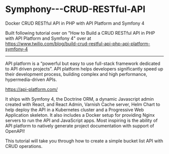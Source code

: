# Symphony---CRUD-RESTful-API
Docker CRUD RESTful API in PHP with API Platform and Symfony 4

Built following tutorial over on "How to Build a CRUD RESTful API in PHP with API Platform and Symfony 4" over at https://www.twilio.com/blog/build-crud-restful-api-php-api-platform-symfony-4

-------------------------

API platform is a “powerful but easy to use full-stack framework dedicated to API driven projects”. API platform helps developers significantly speed up their development process, building complex and high performance, hypermedia-driven APIs.

https://api-platform.com/

It ships with Symfony 4, the Doctrine ORM, a dynamic Javascript admin created with React, and React Admin, Varnish Cache server, Helm Chart to help deploy the API in a Kubernetes cluster and a Progressive Web Application skeleton. It also includes a Docker setup for providing Nginx servers to run the API and JavaScript apps. Most inspiring is the ability of API platform to natively generate project documentation with support of OpenAPI!

This tutorial will take you through how to create a simple bucket list API with CRUD operations.

